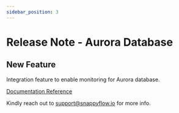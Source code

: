 ```yaml
---
sidebar_position: 3 
---
```

# Release Note - Aurora Database

## New Feature

Integration feature to enable monitoring for Aurora database.

[Documentation Reference](/docs/selfhosted-turbo/Integrations/plugin/auroraDB)

Kindly reach out to [support@snappyflow.io](mailto:support@snappyflow.io) for more info.







